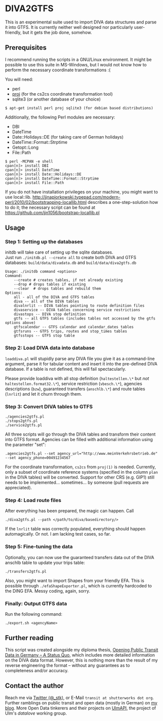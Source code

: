 # DIVA2GTFS

This is an experimental suite used to import DIVA data structures and parse it into GTFS. It is currently neither well designed nor particularly user-friendly, but it gets the job done, somehow.

## Prerequisites

I recommend running the scripts in a GNU/Linux environment. It might be possible to use this suite in MS-Windows, but I would not know how to perform the necessary coordinate transformations :(

You will need:
 * perl
 * [proj](http://trac.osgeo.org/proj/) (for the cs2cs coordinate transformation tool)
 * sqlite3 (or another database of your choice)

```
$ apt-get install perl proj sqlite3 (for debian based distributions)
```

Additionally, the following Perl modules are necessary:
 * DBI
 * DateTime
 * Date::Holidays::DE (for taking care of German holidays)
 * DateTime::Format::Strptime
 * Getopt::Long
 * File::Path

```
$ perl -MCPAN -e shell
cpan[n]> install DBI
cpan[n]> install DateTime
cpan[n]> install Date::Holidays::DE
cpan[n]> install DateTime::Format::Strptime
cpan[n]> install File::Path
```

If you do not have installation privileges on your machine, you might want to use local::lib.
<http://jjnapiorkowski.typepad.com/modern-perl/2010/02/bootstrapping-locallib.html> describes a one-step-solution how to do it; the necessary script can be found at <https://github.com/jjn1056/bootstrap-locallib.pl>

## Usage

### Step 1: Setting up the databases

initdb will take care of setting up the sqlite databases.   
Just run `./initdb.pl --create all` to create both DIVA and GTFS databases: `build/data/divadata.db` and `build/data/diva2gtfs.db`

	Usage: ./initdb command <options>
	Command:
		--create # creates tables, if not already existing
		--drop # drops tables if existing
		--clear  # drops tables and rebuild them
	Options:
		all - all of the DIVA and GTFS tables
		diva -- all of the DIVA tables
		divalnrlit -- DIVA tables pointing to route definition files
		divaservice -- DIVA tables concerning service restrictions
		divastops -- DIVA stop definition
		gtfs -- all GTFS tables (includes tables not accessed by the gtfs options above)
		gtfscalendar -- GTFS calendar and calendar_dates tables
		gtfsruns -- GTFS trips, routes and stop_times tables
		gtfsstops -- GTFS stop table

### Step 2: Load DIVA data into database

`loaddiva.pl` will stupidly parse any DIVA file you give it as a command-line argument, parse it for tabular content and insert it into the pre-defined DIVA database. If a table is not defined, this will fail spectacularly.

Please provide loaddiva with all stop definition (`haltestellen.\*` but _not_ `haltestellen.format32.\*`), service restriction (`vbesch.\*`), agencies descriptions (`bzw`), guaranteed transfers (`anschlb.\*`) and route tables (`lnrlit`) and let it churn through them.

### Step 3: Convert DIVA tables to GTFS

	./agencies2gtfs.pl
	./stops2gtfs.pl
	./service2gtfs.pl


All three scripts will go through the DIVA tables and transform their content into GTFS format.
Agencies can be filled with additional information using the parameter "set":

	.agencies2gtfs.pl --set agency_url="http://www.meinVerkehrsbetrieb.de" --set agency_phone=00491234567

For the coordinate transformation, `cs2cs` from `proj(1)` is needed. Currently, only a subset of coordinate reference systems (specified in the column `plan` in the DIVA tables) will be converted.
Support for other CRS (e.g. GIP1) still needs to be implemented... sometimes... by someone (pull requests are appreciated).

### Step 4: Load route files

After everything has been prepared, the magic can happen. Call

	./diva2gtfs.pl --path </path/to/diva/basedirectory/>

If the `lnrlit` table was correctly populated, everything should happen automagically. Or not. I am lacking test cases, so far.

### Step 5: Fine-tuning the data

Optionally, you can now use the guaranteed transfers data out of the DIVA anschlb table to update your trips table:

	./transfers2gtfs.pl

Also, you might want to import Shapes from your friendly EFA.
This is possible through `./efaShapeExporter.pl`, which is currently hardcoded to the DING EFA.
Messy coding, again, sorry.

### Finally: Output GTFS data

Run the following command:

	./export.sh <agencyName>


## Further reading

This script was created alongside my diploma thesis, [Opening Public Transit Data in Germany – A Status Quo](http://dbis.eprints.uni-ulm.de/1054/), which includes more detailed information on the DIVA data format.
However, this is nothing more than the result of my reverse engineering the format – without any guarantees as to completeness and/or accuracy.

## Contact the author

Reach me via [Twitter (@_stk)](http://www.twitter.com/_stk), or E-Mail `transit at shutterworks dot org`. Further ramblings on public transit and open data (mostly in German) on [my blog](http://stefan.bloggt.es). More Open Data tinkerers and their projects on [UlmAPI](http://www.ulmapi.de), the project of Ulm's _datalove_ working group.
